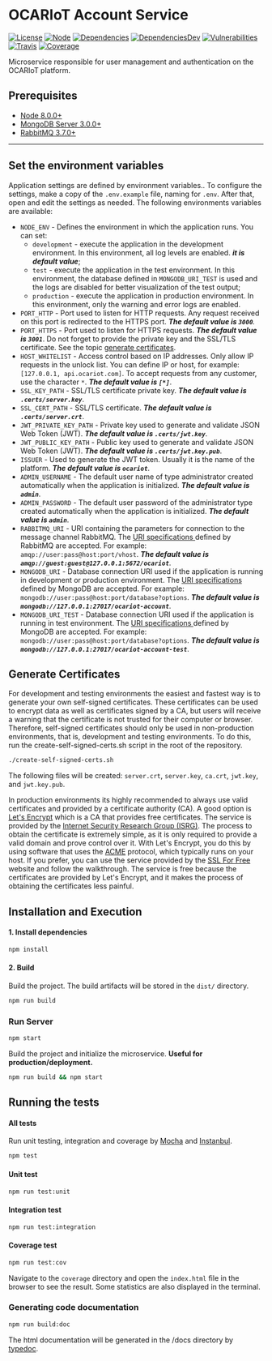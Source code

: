 
# OCARIoT Account Service  
[![License][license-image]][license-url] [![Node][node-image]][node-url] [![Dependencies][dependencies-image]][dependencies-url] [![DependenciesDev][dependencies-dev-image]][dependencies-dev-url] [![Vulnerabilities][known-vulnerabilities-image]][known-vulnerabilities-url] [![Travis][travis-image]][travis-url] [![Coverage][coverage-image]][coverage-url]

Microservice responsible for user management and authentication on the OCARIoT platform.
  
## Prerequisites
- [Node 8.0.0+](https://nodejs.org/en/download/)
- [MongoDB Server 3.0.0+](https://www.mongodb.com/download-center/community)
- [RabbitMQ 3.7.0+](https://www.rabbitmq.com/download.html)

---

## Set the environment variables
Application settings are defined by environment variables.. To configure the settings, make a copy of the `.env.example` file, naming for `.env`. After that, open and edit the settings as needed. The following environments variables are available:
- `NODE_ENV` - Defines the environment in which the application runs. You can set:
  - `development` - execute the application in the development environment. In this environment, all log levels are enabled. **_it is default value_**;
  - `test` - execute the application in the test environment. In this environment, the database defined in `MONGODB_URI_TEST` is used and the logs are disabled for better visualization of the test output;
  - `production` - execute the application in production environment. In this environment, only the warning and error logs are enabled.
- `PORT_HTTP` - Port used to listen for HTTP requests. Any request received on this port is redirected to the HTTPS port. _**The default value is `3000`**._
- `PORT_HTTPS` - Port used to listen for HTTPS requests. _**The default value is `3001`**_. Do not forget to provide the private key and the SSL/TLS certificate. See the topic [generate certificates](https://github.com/ocariot/account-service#generate-certificates).
- `HOST_WHITELIST` - Access control based on IP addresses. Only allow IP requests in the unlock list. You can define IP or host, for example: `[127.0.0.1, api.ocariot.com]`. To accept requests from any customer, use the character `*`. _**The default value is `[*]`**_.
- `SSL_KEY_PATH` - SSL/TLS certificate private key. _**The default value is `.certs/server.key`**_.
- `SSL_CERT_PATH` - SSL/TLS certificate. _**The default value is `.certs/server.crt`**_.
- `JWT_PRIVATE_KEY_PATH` - Private key used to generate and validate JSON Web Token (JWT). _**The default value is `.certs/jwt.key`**_.
- `JWT_PUBLIC_KEY_PATH` - Public key used to generate and validate JSON Web Token (JWT). _**The default value is `.certs/jwt.key.pub`**_.
- `ISSUER` - Used to generate the JWT token. Usually it is the name of the platform. _**The default value is `ocariot`**_.
- `ADMIN_USERNAME` - The default user name of type administrator created automatically when the application is initialized. _**The default value is `admin`**_.
- `ADMIN_PASSWORD` - The default user password of the administrator type created automatically when the application is initialized. _**The default value is `admin`**_.
- `RABBITMQ_URI` - URI containing the parameters for connection to the message channel RabbitMQ. The [URI specifications ](https://www.rabbitmq.com/uri-spec.html) defined by RabbitMQ are accepted. For example: `amqp://user:pass@host:port/vhost`. _**The default value is `amqp://guest:guest@127.0.0.1:5672/ocariot`**_.
- `MONGODB_URI` - Database connection URI used if the application is running in development or production environment. The [URI specifications ](https://docs.mongodb.com/manual/reference/connection-string) defined by MongoDB are accepted. For example: `mongodb://user:pass@host:port/database?options`. _**The default value is `mongodb://127.0.0.1:27017/ocariot-account`**_.
- `MONGODB_URI_TEST` - Database connection URI used if the application is running in test environment. The [URI specifications ](https://docs.mongodb.com/manual/reference/connection-string) defined by MongoDB are accepted. For example: `mongodb://user:pass@host:port/database?options`. _**The default value is `mongodb://127.0.0.1:27017/ocariot-account-test`**_.

## Generate Certificates
For development and testing environments the easiest and fastest way is to generate your own self-signed certificates. These certificates can be used to encrypt data as well as certificates signed by a CA, but users will receive a warning that the certificate is not trusted for their computer or browser. Therefore, self-signed certificates should only be used in non-production environments, that is, development and testing environments. To do this, run the create-self-signed-certs.sh script in the root of the repository.
```sh
./create-self-signed-certs.sh
```
The following files will be created: `server.crt`, `server.key`, `ca.crt`, `jwt.key`, and `jwt.key.pub`.

In production environments its highly recommended to always use valid certificates and provided by a certificate authority (CA). A good option is [Let's Encrypt](https://letsencrypt.org)  which is a CA that provides  free certificates. The service is provided by the [Internet Security Research Group (ISRG)](https://www.abetterinternet.org/). The process to obtain the certificate is extremely simple, as it is only required to provide a valid domain and prove control over it. With Let's Encrypt, you do this by using software that uses the [ACME](https://ietf-wg-acme.github.io/acme/) protocol, which typically runs on your host. If you prefer, you can use the service provided by the [SSL For Free](https://www.sslforfree.com/)  website and follow the walkthrough. The service is free because the certificates are provided by Let's Encrypt, and it makes the process of obtaining the certificates less painful.


## Installation and Execution
#### 1. Install dependencies  
```sh  
npm install    
```
 
#### 2. Build  
Build the project. The build artifacts will be stored in the `dist/` directory.  
```sh  
npm run build    
```

### Run Server  
```sh  
npm start   
```
Build the project and initialize the microservice. **Useful for production/deployment.**  
```sh  
npm run build && npm start  
```
## Running the tests

#### All tests  
Run unit testing, integration and coverage by [Mocha](https://mochajs.org/) and [Instanbul](https://istanbul.js.org/).  
```sh  
npm test
```

#### Unit test
```sh  
npm run test:unit
```
  
#### Integration test
```sh  
npm run test:integration
```

#### Coverage  test
```sh  
npm run test:cov
```
Navigate to the `coverage` directory and open the `index.html` file in the browser to see the result. Some statistics are also displayed in the terminal.

### Generating code documentation  
```sh  
npm run build:doc
```
The html documentation will be generated in the /docs directory by [typedoc](https://typedoc.org/).

[//]: # (These are reference links used in the body of this note.)
[license-image]: https://img.shields.io/badge/license-Apache%202-blue.svg
[license-url]: https://github.com/ocariot/account-service/blob/master/LICENSE 
[node-image]: https://img.shields.io/badge/node-%3E%3D%208.0.0-brightgreen.svg
[node-url]: https://nodejs.org
[travis-image]: https://travis-ci.org/ocariot/account-service.svg?branch=master
[travis-url]: https://travis-ci.org/ocariot/account-service
[coverage-image]: https://coveralls.io/repos/github/ocariot/account-service/badge.svg
[coverage-url]: https://coveralls.io/github/ocariot/account-service?branch=master
[known-vulnerabilities-image]: https://snyk.io/test/github/ocariot/account-service/badge.svg
[known-vulnerabilities-url]: https://snyk.io/test/github/ocariot/account-service
[dependencies-image]: https://david-dm.org/ocariot/account-service.svg
[dependencies-url]: https://david-dm.org/ocariot/account-service
[dependencies-dev-image]: https://david-dm.org/ocariot/account-service/dev-status.svg
[dependencies-dev-url]: https://david-dm.org/ocariot/account-service?type=dev
